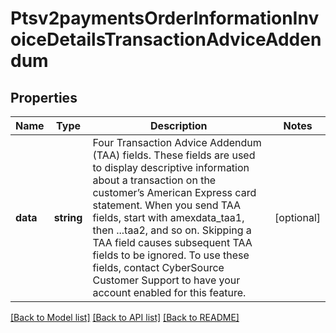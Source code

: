 # Ptsv2paymentsOrderInformationInvoiceDetailsTransactionAdviceAddendum

## Properties
Name | Type | Description | Notes
------------ | ------------- | ------------- | -------------
**data** | **string** | Four Transaction Advice Addendum (TAA) fields. These fields are used to display descriptive information about a transaction on the customer’s American Express card statement. When you send TAA fields, start with amexdata_taa1, then ...taa2, and so on. Skipping a TAA field causes subsequent TAA fields to be ignored.  To use these fields, contact CyberSource Customer Support to have your account enabled for this feature. | [optional] 

[[Back to Model list]](../README.md#documentation-for-models) [[Back to API list]](../README.md#documentation-for-api-endpoints) [[Back to README]](../README.md)


